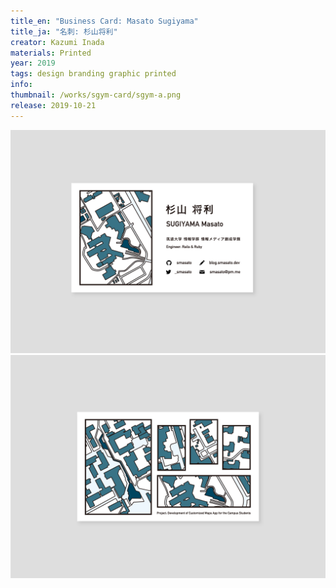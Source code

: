 ```yaml
---
title_en: "Business Card: Masato Sugiyama"
title_ja: "名刺: 杉山将利"
creator: Kazumi Inada
materials: Printed
year: 2019
tags: design branding graphic printed
info:
thumbnail: /works/sgym-card/sgym-a.png
release: 2019-10-21
---
```


![](/works/sgym-card/sgym-a.png)
![](/works/sgym-card/sgym-b.png)
